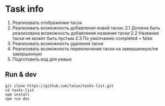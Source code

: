 # Task info

1. Реализовать отображение тасок
2. Реализовать возможность добавления новой таски:
    2.1 Должна быть реализована возможность добавления названия таски
    2.2 Название таски не может быть пустым
    2.3 По умолчанию completed = false
3. Реализовать возможность удаления таски
4. Реализовать возможность переключения таски на завершенную/не завершенную
5. Подготовить код для ревью

## Run & dev
```
git clone https://github.com/letun/tasks-list.git
cd tasks-list
npm install
npm run dev
```
